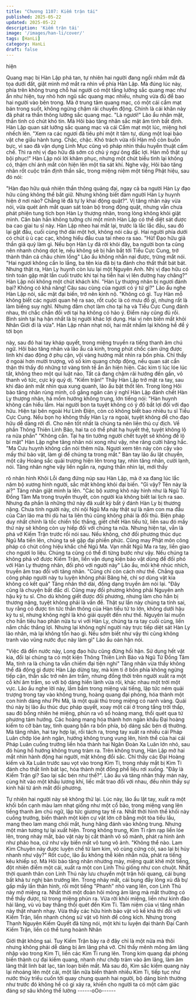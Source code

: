 ```yaml
---
title: "Chương 1107: Kiếm trận tái"
published: 2025-05-22
updated: 2025-05-22
description: 'Kiếm trận tái'
image: '/images/han-li/cover/'
tags: [HanLi]
category: HanLi
draft: false
---
```


hiện

Quang mạc bị Hàn Lập phá tan, tự nhiên hai người đang ngồi
nhắm mắt đả tọa dưới đất, giật mình mở mắt ra nhìn về phía Hàn
Lập.
Mà đúng lúc này, phía trên không trung chỗ hai người có một tầng
lưỡng sắc quang mạc như ẩn như hiện, tuy nhỏ hơn ngũ sắc
quang mạc nhiều, nhưng vừa đủ để bao hai người vào bên trong.
Mà ở trung tâm quang mạc, có một cái cẩm mạt bán trong suốt,
không ngừng chậm rãi chuyển động.
Chính là cái khăn này đã phát ra thần thông lưỡng sắc quang
mạc.
"Là ngươi!" Lão ẩu nhăn mặt, thần tình có chút khó tin.
Mà Hôi bào tăng nhân sắc mặt âm tình bất định.
Hàn Lập quan sát lưỡng sắc quang mạc và cái Cẩm mạt một lúc,
miệng hơi nhếch lên.
"Xem ra các ngươi đã tiêu phí một ít tâm tư, dùng một loại bảo vật
che giấu hành tung. Chậc, chậc. Khó trách vừa rồi Hàn mỗ còn
buồn bực, vì sao đã vận dụng Linh Mục cũng vô pháp nhìn thấu
huyễn thuật cấm chế. Thì ra nhị vị đạo hữu đã sớm có chủ ý ngư
ông đắc lợi. Hàn mỗ thật sự bội phục!" Hàn Lập nói lời khâm
phục, nhưng một chút biểu tình lại không có, thậm chí ánh mắt
còn hiện lên một tia sát khí.
Nghe vậy, Hôi bào tăng nhân rốt cuộc trấn định thần sắc, trong
miệng niệm một tiếng Phật hiệu, sau đó nói:

"Hàn đạo hữu quả nhiên thần thông quảng đại, ngay cả ba người
Hàn Ly đạo hữu cũng không thể bắt giữ. Nhưng không biết đám
người Hàn Ly huynh hiện ở nơi nào? Chẳng lẽ đã tự ly khai động
quật?".
Vị tăng nhân này vừa nói, vừa quét ánh mắt quan sát toàn bộ
trong động quật, nhưng vẫn chưa phát phiện tung tích bọn Hàn Ly
thượng nhân, trong lòng không khỏi giật mình. Căn bản hắn
không tưởng chỉ một mình Hàn Lập có thể diệt sát được ba cao
giai tu sĩ này.
Hàn Lập nheo hai mắt lại, trước là lắc lắc đầu, sau đó lại gật đầu,
cuối cùng thở dài một hơi, không nói câu gì.
Hai người phía dưới có chút ù ù cạc cạc, không hiểu đầu cua tai
nheo ra sao.
"Hừ! Đạo hữu giả thần giả quỷ làm gì. Nếu bọn Hàn Ly đã rời khỏi
đây, ba người bọn ta cũng nên nhanh chóng dọt lẹ, nếu không sẽ
bị hắn bắt tới Tiểu Cực Cung, trở thành thân cá châu chim lồng"
Lão ẩu không nhẫn nại được, trừng mắt nói.
"Hai ngươi không cần lo lắng, ba tên kia đã bị ta đánh cho thất
thất bát bát. Nhưng thật ra, Hàn Ly huynh còn lưu lại một Nguyên
Anh. Nhị vị đạo hữu có tính toán gặp mặt lần cuối trước khi tại hạ
tiễn hai vị lên đường hay chăng?" Hàn Lập nói không một chút
khách khí.
"Hàn Ly thượng nhân bị ngươi đánh bại? Không có khả năng! Câu
sau cùng của ngươi có ý tứ gì?" Lão ẩu nghe Hàn Lập nói, sắc
mặt đại biến, trở nên kinh nộ.
"Không có gì. Tuy Hàn mỗ không biết các ngươi quan hệ ra sao,
rốt cuộc là có mưu đồ gì, nhưng rất là làm biếng suy nghĩ. Nhưng
đâm chọt làm cho tại hạ và Tiểu Cực Cung đánh nhau, thì chắc
chắn đối với tại hạ không có hảo ý. Điểm này cũng đủ rồi. Bình
sinh tại hạ hận nhất là bị người khác lợi dụng. Hai vị nên biến mất
khỏi Nhân Giới đi là vừa".
Hàn Lập nhàn nhạt nói, hai mắt nhắm lại không hề để ý tới bọn

này, sau đó hai tay kháp quyết, trong miệng truyền ra tiếng thanh
âm chú ngữ.
Hôi bào tăng nhân và lão ẩu cả kinh, trong phút chốc cảm ứng
được linh khí dao động ở phụ cận, vội vàng hướng mắt nhìn ra
bốn phía.
Chỉ thấy ở ngoài hơn mười trượng, vô số kim quang chớp động,
nếu quan sát cẩn thận thì thấy đó những tơ vàng tinh tế ẩn ẩn
hiện hiện. Các kim ti lúc lóe lúc tắt, không theo một qui luật nào.
Tất cả đang chậm rãi hướng đến gần, vô thanh vô tức, cực kỳ
quỷ dị.
"Kiếm trận!"
Thấy Hàn Lập trở mặt ra tay, sau khi đảo ánh mắt nhìn qua xung
quanh, lão ẩu bật thốt lên.
Trong lòng Hôi bào tăng nhân rùng mình, cố gắng ngăn cản ý
nghĩ Hàn Lập đánh chết Hàn Ly thượng nhân, há mồm hướng
không trung, lớn tiếng nói:
"Hàn huynh không cần hiểu lầm. Hai người bọn ta tuyệt không có
ý đồ bất lợi đối với đạo hữu. Hiện tại bên ngoài Hư Linh Điện, còn
có không biết bao nhiêu tu sĩ Tiểu Cực Cung. Nếu bọn họ không
thấy Hàn Ly ra ngoài, tuyệt không đễ cho đạo hữu dễ dàng rời đi.
Cho nên tốt nhất là chúng ta nên liên thủ cự địch. Về phần Thông
Thiên Linh Bảo, hai ta có thể phát hạ huyết thệ, tuyệt không lộ ra
nửa phần"
"Không cần. Tại hạ tin tưởng người chết tuyệt sẽ không để lộ bí
mật" Hàn Lập nghe tăng nhân nói xong như vậy, nhe răng cười
hăng hắc.
"Ma Cưu huynh không cần nói thêm nữa. Ngươi xem tên này còn
cậy vào mấy thứ bảo vật, làm gì để chúng ta trong mắt." Bàn tay
lão ẩu lật chuyển, một cây Hoàng sắc quải trượng hiện lên trong
tay, nhìn tăng nhân, cười lạnh, nói.
Tăng nhân nghe vậy liền ngẩn ra, ngưng thần nhìn lại, mới thấy

rõ nhân hình Khôi Lỗi đang đứng núp sau Hàn Lập, mà ở xa đang
lúc lắc năm bộ xương hình người, sắc mặt không khỏi đại biến.
"Gì vậy? Tên này là ai?" Tăng nhân giật mình la lên.
"Các bộ xương khô này hình như là Ngũ Tử Đồng Tâm Ma trong
truyền thuyết, còn người kia không biết lai lịch ra sao. Nhưng đa
phần là những thứ này đã xuất kỳ bất ý đánh Hàn Ly bị thương
nặng. Chưa tính người này, chỉ nội Ngũ Ma này thật sự là năm
con ma đầu của Càn lão ma thì dù hai ta liên thủ cũng không phải
là đối thủ. Biện pháp duy nhất chính là tốc chiến tốc thắng, giết
chết Hàn tiểu tử, liền sau đó mấy thứ này sẽ không còn uy hiếp
đối với chúng ta nữa. Nhưng hiện tại, vẫn là phá vỡ Kiếm Trận
trước rồi nói sau. Nếu không, chờ đối phương thúc dục Ngũ Ma
tiến lên, chúng ta sẽ gặp đại phiền phức. Cũng may Phật môn
công pháp có chút công hiệu khắc chế Ngũ Ma. Vạn nhất Ngũ Ma
ra tay, liền giao cho ngươi lo liệu. Chúng ta cũng có thể đi từng
bước như vậy. Nếu chúng ta không phá vỡ được Kiếm Trận, liền
vận dụng kiện bảo vật dùng để đối phó với Hàn Ly thượng nhân,
đối phó với người này"
Lão ẩu, môi khẽ nhúc nhích, truyền âm trao đổi với tăng nhân.
"Cũng chỉ còn cách như thế. Chẳng qua công pháp người này tu
luyện không phải Băng hệ, chỉ sợ dùng vật kia không có kết quả"
Tăng nhân thở dài, đồng dạng truyền âm nói lại.
"Đây cũng là chuyện bất đắc dĩ. Cũng may đối phương không
phải Nguyên anh hậu kỳ tu sĩ. Cho dù không giết được đối
phương, nhưng làm cho hắn bị thương nặng, tuyệt không phải là
vấn đề. Thật sự lần này chúng ta tính sai, tuy rằng có được tin tức
thần thông của Hàn tiểu tử to lớn, không dưới hậu kỳ tu sĩ, nhưng
không nghĩ là khó giải quyết đến như thế. Nguyên lai muốn cho
hắn tiêu hao phân nửa tu vi với Hàn Ly, chúng ta ra tay cuối cùng,
liền nắm chắc thắng lợi. Nhưng lại không nghĩ người này trực tiếp
diệt sát Hàn Ly lão nhân, mà lại không tổn hao gì. Nếu sớm biết
như vậy thì cũng không tranh vào vũng nước đục này làm gì"
Lão ẩu oán hận nói.

"Việc đã đến nước này, Long đạo hữu cũng đừng hối hận. Sử
dụng hết vật kia, đổi lại chúng ta có một kiện Thông Thiên Linh
Bảo và Ngũ Tử Đồng Tâm Ma, tính ra là chúng ta vẫn chiếm đại
tiện nghi"
Tăng nhân vừa thấy không thể đả động gì được Hàn Lập dừng
tay, mà kim ti ở bốn phía không ngừng tiếp cận, thần sắc trở nên
âm trầm, nhưng đồng thời trên người xuất ra một cỗ khí âm trầm,
so với bộ dáng hiền lành vừa rồi, khác nhau một trời một vực.
Lão ẩu nghe lời này, lầm bầm trong miệng vài tiếng, lập tức ném
quải trượng trong tay vào không trung, hoàng quang đại phóng,
hóa thành một con hình dáng như Phi Mã, là một quái thú trong
miệng có nanh vàng.
Quái thú này bị lão ẩu thúc dục pháp quyết, xoay một cái ở trong
tầng trời thấp, sau đó bỗng nhiên hé miệng, phún ra vô số hoàng
mang, thổi quét qua tứ phương tám hướng.
Các hoàng mang hóa thành hơn ngàn khẩu Đại hoàng kiếm to cỡ
bàn tay, tinh quang bắn ra bốn phía, bộ dáng sắc bén dị thường.
Mà tăng nhân, hai tay hợp lại, rồi tách ra, trong tay xuất ra nhiều
cái Pháp Luân chớp lóe ánh ngân, hướng không trung vung lên,
hình thể của hai cái Pháp Luân cuồng trướng liền hóa thành hai
Ngân Đoàn Xa Luân lớn nhỏ, sau đó hùng hổ hướng không trung
trảm ra.
Trên không trung, Hàn Lập mở hai mắt nhìn hành động hai người,
mặt không đổi sắc.
Chỉ thấy các Đại Hoàng kiếm và Xa Luân trước sau vọt vào trong
Kim Ti, trong nháy mắt bị Kim Ti đánh cho thất linh bát lạc, hóa
thành một đống phế liệu rơi xuống.
"Đây là Kiếm Trận gì? Sao lại sắc bén như thế?".
Lão ẩu và tăng nhân thấy màn này, cùng hít vào một khẩu lương
khí, liếc mắt trao đổi với nhau, đếu nhìn thấy sự kinh hãi từ ánh
mắt đối phương.

Tự nhiên hai người này sẽ không thử lại.
Lúc này, lão ẩu lật tay, xuất ra một khối bốn cạnh màu lam nhạt
giống như một cổ bảo, trong miệng vang lên tiếng thanh âm chú
ngữ, lập tức giương tay tế ra.
Nhất thời hình thể khối này cuồng trướng, biến thành một kiện cự
vật lớn cỡ bằng một tòa tiểu lầu, mang theo lam mang chói mắt,
hung hăng đánh vào không trung.
Nhưng một màn tương tự lại xuất hiện.
Trong không trung, Kim Ti rậm rạp liền lóe lên, trong nháy mắt,
bảo vật này bị cắt thành vô số mảnh, phát ra hình ảnh như pháo
hoa, cứ như vậy biến mất vô tung vô ảnh.
"Không thể nào. Lam Kim Chuyên này được luyện chế từ lam kim,
vô cùng cứng cỏi, sao lại bị hủy nhanh như vậy?" Rốt cuộc, lão ẫu
không thễ kiên nhẫn nữa, phát ra tiếng kêu khiếp sợ.
Mà Hôi bào tăng nhân nhướng mày, miệng quát khẽ một tiếng,
đột nhiên điểm một cái, xuất ra một con Linh Thú giống như con
chuột.
Nhất thời quanh thân con Linh Thú này lưu chuyển một trận hôi
quang, cái bụng bất khả tư nghị bàn trướng lên. Trong nháy mắt,
cái bụng đầy lông xù đã bự gấp mấy lần thân hình, rồi một tiếng
"Phanh" nhỏ vang lên, con Linh Thú này mở miệng ra.
Nhất thời một đoàn hôi mông âm lãng mà mắt thường có thể thấy
được, từ trong miệng phún ra. Vừa rời khỏi miệng, liền như kinh
đào hải lãng, vù vù bay thẳng thổi quét đến Kim Ti.
Tâm niệm của vị tăng nhân này thật nhanh nhạy. Vừa thấy các
hữu hình bảo vật vô kế khả thi đối với Kiếm Trận, liền nhanh
chóng sử vật vô hình để công kích.
Nhưng trong Thanh Nguyên Kiếm Quyết đã từng nói, một khi tu
luyện đại thành Đại Canh Kiếm Trận, liền có thể tung hoành Nhân

Giới thật không sai. Tuy Kiếm Trận bày ra ở đây chỉ là một nửa
mà thôi nhưng không phải dễ dàng bị âm lãng phá vỡ.
Chỉ thấy mênh mông âm lãng nhập vào trong Kim Ti, liền các Kim
Ti rung lên. Trong kim quang đại phóng biến thành cự đại kiếm
quang, nhanh như chớp trảm vào âm lãng, làm âm lãng thất linh
bát lạc, tán loạn biến mất.
Mà sau đó, Kim sắc kiếm quang này lại nhoáng lên một cái, một
lần nữa biến thành nhiều Kim Ti, tiếp tục như nước thủy triều
cuốn tới quay chung quanh hai người, bộ dáng bình thường như
trước đó không hề có gì xảy ra, khiến cho người ta có một cảm
giác đáng sợ sâu không thể lường
------oOo------
